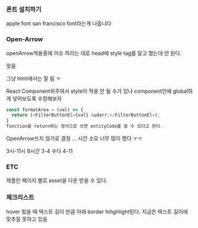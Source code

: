 


### 폰트 설치하기 


apple font
san francisco font라는게 나옵니다

### Open-Arrow

openArrow적용중에 이슈 하라는 데로 head에 style tag를 달고 했는데 안 된다. 

맞음 

그냥 html에서는 잘 됨 ㅜ

React Component위주여서 style이 적용 안 될 수가 있나 component안에 global하게 넣어보도록 수정해보자 

```js
const formatArea = (val) => {
  return (<FilterButtonEl>{val} &udarr;</FilterButtonEl>);
}
function을 return하는 형식으로 쓰면 entityCode를 쓸 수 있다고 한다. 

```

OpenArrow쓰지 않기로 결정 ... 시간 소모 너무 많이 했다 ㅜㅜ

3시-11시 8시간 
3-4 수다 
4-11

### ETC 

제플린 페이지 별로 asset을 다운 받을 수 있다. 


### 체크리스트 

hover 됬을 때 텍스트 길이 만큼 아래 border hihghlight된다. 
지금은 텍스트 길이에 맞추질 못하고 있음 
